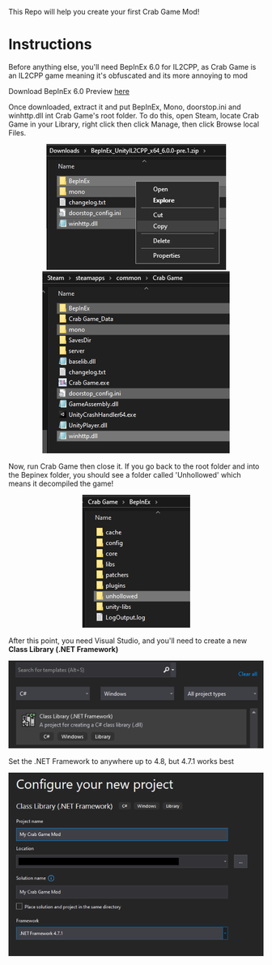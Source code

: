 This Repo will help you create your first Crab Game Mod!

# Instructions
Before anything else, you'll need BepInEx 6.0 for IL2CPP, as Crab Game is an IL2CPP game meaning it's obfuscated and its more annoying to mod

Download BepInEx 6.0 Preview [here](https://github.com/BepInEx/BepInEx/releases/v6.0.0-pre.1)

Once downloaded, extract it and put BepInEx, Mono, doorstop.ini and winhttp.dll int Crab Game's root folder. To do this, open Steam, locate Crab Game in your Library, right click then click Manage, then click Browse local Files.
<p align="center"><img src="Images/screenshot1.png">
<img src="Images/screenshot2.png"></p>

Now, run Crab Game then close it. If you go back to the root folder and into the Bepinex folder, you should see a folder called 'Unhollowed' which means it decompiled the game!
<p align="center"><img src="Images/screenshot3.png"></p>

After this point, you need Visual Studio, and you'll need to create a new **Class Library (.NET Framework)**
<p align="center"><img src="Images/screenshot4.png"></p>

Set the .NET Framework to anywhere up to 4.8, but 4.7.1 works best
<p align="center"><img src="Images/screenshot5.png"></p>
